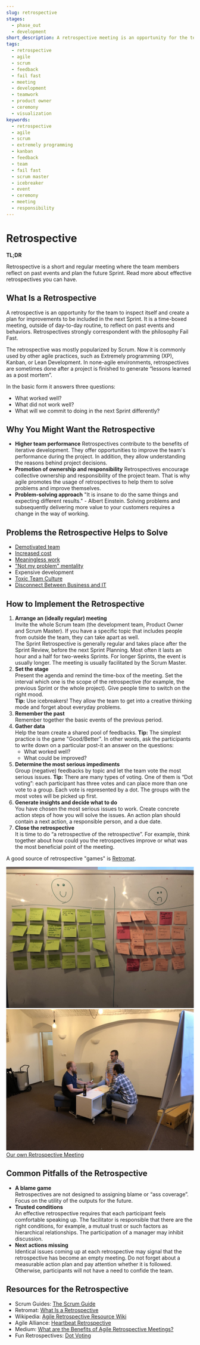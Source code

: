 ```yaml
---
slug: retrospective
stages:
  - phase_out
  - development
short_description: A retrospective meeting is an opportunity for the team to inspect itself and create a plan for improvements to be included in the next Sprint.
tags:
  - retrospective
  - agile
  - scrum
  - feedback
  - fail fast
  - meeting
  - development
  - teamwork
  - product owner
  - ceremony
  - visualization
keywords:
  - retrospective
  - agile
  - scrum
  - extremely programming
  - kanban
  - feedback
  - team
  - fail fast
  - scrum master
  - icebreaker
  - event
  - ceremony
  - meeting
  - responsibility
---
```


# Retrospective

**TL;DR**

Retrospective is a short and regular meeting where the team members reflect on past events and plan the future Sprint. Read more about effective retrospectives you can have.

## What Is a Retrospective

A retrospective is an opportunity for the team to inspect itself and create a plan for improvements to be included in the next Sprint. It is a time-boxed meeting, outside of day-to-day routine, to reflect on past events and behaviors. Retrospectives strongly correspondent with the philosophy Fail Fast.

The retrospective was mostly popularized by Scrum. Now it is commonly used by other agile practices, such as Extremely programming (XP), Kanban, or Lean Development. In none-agile environments, retrospectives are sometimes done after a project is finished to generate “lessons learned as a post mortem”.

In the basic form it answers three questions:

- What worked well?
- What did not work well?
- What will we commit to doing in the next Sprint differently?

## Why You Might Want the Retrospective

- **Higher team performance**
  Retrospectives contribute to the benefits of iterative development. They offer opportunities to improve the team's performance during the project. In addition, they allow understanding the reasons behind project decisions.
- **Promotion of ownership and responsibility**
  Retrospectives encourage collective ownership and responsibility of the project team. That is why agile promotes the usage of retrospectives to help them to solve problems and improve themselves.
- **Problem-solving approach**
  "It is insane to do the same things and expecting different results." - Albert Einstein.
  Solving problems and subsequently delivering more value to your customers requires a change in the way of working.

## Problems the Retrospective Helps to Solve

- [Demotivated team](/problems/demotivated-team)
- [Increased cost](/problems/increased-cost)
- [Meaningless work](/problems/meaningless-work)
- ["Not my problem" mentality](/problems/not-my-problem-mentality)
- Expensive development
- [Toxic Team Culture](/problems/toxic-team-culture)
- [Disconnect Between Business and IT](/problems/disconnect-between-business-and-it)

## How to Implement the Retrospective

1. **Arrange an (ideally regular) meeting**  
   Invite the whole Scrum team (the development team, Product Owner and Scrum Master). If you have a specific topic that includes people from outside the team, they can take apart as well.  
   The Sprint Retrospective is generally regular and takes place after the Sprint Review, before the next Sprint Planning. Most often it lasts an hour and a half for two-weeks Sprints. For longer Sprints, the event is usually longer. The meeting is usually facilitated by the Scrum Master.
2. **Set the stage**  
   Present the agenda and remind the time-box of the meeting. Set the interval which one is the scope of the retrospective (for example, the previous Sprint or the whole project). Give people time to switch on the right mood.  
   **Tip:** Use icebreakers! They allow the team to get into a creative thinking mode and forget about everyday problems.
3. **Remember the past**  
   Remember together the basic events of the previous period.
4. **Gather data**  
   Help the team create a shared pool of feedbacks.
   **Tip:** The simplest practice is the game "Good/Better". In other words, ask the participants to write down on a particular post-it an answer on the questions:
   - What worked well?
   - What could be improved?
5. **Determine the most serious impediments**  
   Group (negative) feedbacks by topic and let the team vote the most serious issues.
   **Tip:** There are many types of voting. One of them is “Dot voting”: each participant has three votes and can place more than one vote to a group. Each vote is represented by a dot. The groups with the most votes will be picked up first.
6. **Generate insights and decide what to do**  
   You have chosen the most serious issues to work. Create concrete action steps of how you will solve the issues. An action plan should contain a next action, a responsible person, and a due date.
7. **Close the retrospective**  
   It is time to do “a retrospective of the retrospective”. For example, think together about how could you the retrospectives improve or what was the most beneficial point of the meeting.

A good source of retrospective "games" is [Retromat](https://retromat.org).

![Retrospective](/files/retrospective1.jpg)
![Retrospective](/files/retrospective2.jpg)  
[Our own Retrospective Meeting](https://dxheroes.io)

## Common Pitfalls of the Retrospective

- **A blame game**  
  Retrospectives are not designed to assigning blame or “ass coverage”. Focus on the utility of the outputs for the future.
- **Trusted conditions**  
  An effective retrospective requires that each participant feels comfortable speaking up. The facilitator is responsible that there are the right conditions, for example, a mutual trust or such factors as hierarchical relationships. The participation of a manager may inhibit discussion.
- **Next actions missing**  
  Identical issues coming up at each retrospective may signal that the retrospective has become an empty meeting. Do not forget about a measurable action plan and pay attention whether it is followed. Otherwise, participants will not have a need to confide the team.

## Resources for the Retrospective

- Scrum Guides: [The Scrum Guide](https://www.scrumguides.org/scrum-guide.html)
- Retromat: [What Is a Retrospective](https://retromat.org/blog/what-is-a-retrospective/)
- Wikipedia: [Agile Retrospective Resource Wiki](http://retrospectivewiki.org/index.php?title=Agile_Retrospective_Resource_Wiki)
- Agile Alliance: [Heartbeat Retrospective](https://www.agilealliance.org/glossary/heartbeatretro/)
- Medium: [What are the Benefits of Agile Retrospective Meetings?](https://medium.com/@MarutiTech/what-are-the-benefits-of-agile-retrospective-meetings-8826baf8aabd)
- Fun Retrospectives: [Dot Voting](http://www.funretrospectives.com/dot-voting/)
